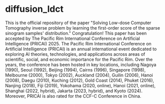 # diffusion_ldct
This is the official repository of the paper "Solving Low-dose Computer Tomography inverse problem by learning the first-order score of the sparse sinogram samples' distribution."
Congratulation! This paper has been accepted by The Pacific Rim International Conference on Artificial Intelligence (PRICAI) 2025. 
The Pacific Rim International Conference on Artificial Intelligence (PRICAI) is an annual international event dedicated to exploring AI theories, technologies, and applications across areas of scientific, social, and economic importance for the Pacific Rim. Over the years, the conference has been hosted in key locations, including Nagoya (1990), Seoul (1992), Beijing (1994), Cairns (1996), Singapore (1998), Melbourne (2000), Tokyo (2002), Auckland (2004), Guilin (2006), Hanoi (2008), Daegu (2010), Kuching (2012), Gold Coast (2014), Phuket (2016), Nanjing (2018), Fiji (2019), Yokohama (2020, online), Hanoi (2021, online), Shanghai (2022, hybrid), Jakarta (2023, hybrid), and Kyoto (2024).
Moreover, PRICAI is also rated for the CCF-C Conference in China.

